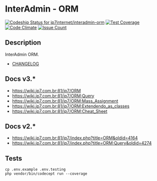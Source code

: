 # InterAdmin - ORM

[![Codeship Status for jp7internet/interadmin-orm](https://app.codeship.com/projects/499ecbb0-6e29-0134-13c6-7239a098062c/status?branch=master)](https://app.codeship.com/projects/177757)
[![Test Coverage](https://codeclimate.com/repos/57f6a615e61159361f001150/badges/0c21df38f69c1c472f33/coverage.svg)](https://codeclimate.com/repos/57f6a615e61159361f001150/coverage)
[![Code Climate](https://codeclimate.com/repos/57f6a615e61159361f001150/badges/0c21df38f69c1c472f33/gpa.svg)](https://codeclimate.com/repos/57f6a615e61159361f001150/feed)
[![Issue Count](https://codeclimate.com/repos/57f6a615e61159361f001150/badges/0c21df38f69c1c472f33/issue_count.svg)](https://codeclimate.com/repos/57f6a615e61159361f001150/feed)

## Description

InterAdmin ORM.

* [CHANGELOG](CHANGELOG.md)

## Docs v3.*

* https://wiki.jp7.com.br:81/jp7/ORM
* https://wiki.jp7.com.br:81/jp7/ORM:Query
* https://wiki.jp7.com.br:81/jp7/ORM:Mass_Assignment
* https://wiki.jp7.com.br:81/jp7/ORM:Extendendo_as_classes
* https://wiki.jp7.com.br:81/jp7/ORM:Cheat_Sheet

## Docs v2.*

* https://wiki.jp7.com.br:81/jp7/index.php?title=ORM&oldid=4164
* https://wiki.jp7.com.br:81/jp7/index.php?title=ORM:Query&oldid=4274

## Tests

```
cp .env.example .env.testing
php vendor/bin/codecept run --coverage
```
